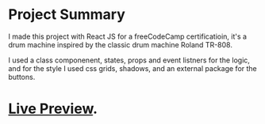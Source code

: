 # Project Summary

I made this project with React JS for a freeCodeCamp certificatioin, it's a drum machine inspired by the classic drum machine Roland TR-808.

I  used a class componenent, states, props and event listners for the logic, and for the style I used css grids, shadows, and an external package for the buttons.


# [Live Preview](https://ihsenben.github.io/reactdrumsjs-808/).

